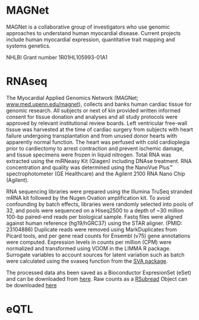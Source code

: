 # MAGNet

MAGNet is a collaborative group of investigators who use genomic approaches to understand human myocardial disease. Current projects include human myocardial expression, quantitative trait mapping and systems genetics.

NHLBI Grant number 1R01HL105993-01A1


# RNAseq
The Myocardial Applied Genomics Network (MAGNet; www.med.upenn.edu/magnet), collects and banks human cardiac tissue for genomic research.  All subjects or next of kin provided written informed consent for tissue donation and analyses and all study protocols were approved by relevant institutional review boards. Left ventricular free-wall tissue was harvested at the time of cardiac surgery from subjects with heart failure undergoing transplantation and from unused donor hearts with apparently normal function. The heart was perfused with cold cardioplegia prior to cardiectomy to arrest contraction and prevent ischemic damage, and tissue specimens were frozen in liquid nitrogen. Total RNA was extracted using the miRNeasy Kit (Qiagen) including DNAse treatment. RNA concentration and quality was determined using the NanoVue Plus™ spectrophotometer (GE Healthcare) and the Agilent 2100 RNA Nano Chip (Agilent).	

RNA sequencing libraries were prepared using the Illumina TruSeq stranded mRNA kit followed by the Nugen Ovation amplification kit. To avoid confounding by batch effects, libraries were randomly selected into pools of 32, and pools were sequenced on a Hiseq2500 to a depth of ~30 million 100-bp paired-end reads per biological sample. Fastq files were aligned against human reference (hg19/hGRC37) using the STAR aligner. (PMID: 23104886) Duplicate reads were removed using MarkDuplicates from Picard tools, and per gene read counts for Ensembl (v75) gene annotations were computed. Expression levels in counts per million (CPM) were normalized and transformed using VOOM in the LIMMA R package. Surrogate variables to account sources for latent variation such as batch were calculated using the svaseq function from the [SVA package](https://bioconductor.org/packages/release/bioc/html/sva.html). 


The processed data ahs been saved as a Bioconductor ExpresionSet (eSet) and can be downloaded from [here](https://www.dropbox.com/s/797rft3a7iihhmc/MAGNET_eset.RDS?dl=0).
Raw counts as a [RSubread](https://bioconductor.org/packages/release/bioc/html/Rsubread.html) Object can be downloaded [here](https://www.dropbox.com/s/4mnd1iassezsr5y/subread_counts_allgood.RDS?dl=0)






# eQTL
